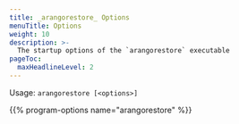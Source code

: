 ```yaml
---
title: _arangorestore_ Options
menuTitle: Options
weight: 10
description: >-
  The startup options of the `arangorestore` executable
pageToc:
  maxHeadlineLevel: 2
---
```

Usage: `arangorestore [<options>]`

{{% program-options name="arangorestore" %}}
